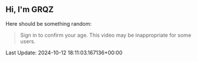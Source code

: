 ## Hi, I'm GRQZ
Here should be something random:  
> Sign in to confirm your age. This video may be inappropriate for some users.


Last Update: 2024-10-12 18:11:03.167136+00:00
